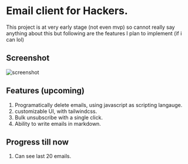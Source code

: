 # Email client for Hackers.

This project is at very early stage (not even mvp) so cannot really say anything about this but following are the features I plan to implement (if i can lol)

## Screenshot

![screenshot](https://imgur.com/4HUDajt.png)

## Features (upcoming)

1. Programatically delete emails, using javascript as scripting langauge.
2. customizable UI, with tailwindcss.
3. Bulk unsubscribe with a single click.
4. Ability to write emails in markdown.

## Progress till now

1. Can see last 20 emails.